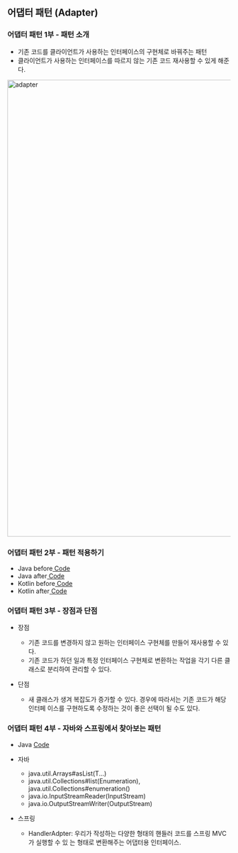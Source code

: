 ## 어댑터 패턴 (Adapter)

### 어댑터 패턴 1부 - 패턴 소개

- 기존 코드를 클라이언트가 사용하는 인터페이스의 구현체로 바꿔주는 패턴
- 클라이언트가 사용하는 인터페이스를 따르지 않는 기존 코드 재사용할 수 있게 해준다.

<img width="1029" alt="adapter" src="https://user-images.githubusercontent.com/64997245/186423058-52a8ebba-232c-4939-b831-79696d30e4dc.png">

### 어댑터 패턴 2부 - 패턴 적용하기

- Java before<a href="../../example/src/main/kotlin/com/example/_02_structural_patterns/_06_adapter/java/_01_before">
  Code</a>
- Java after<a href="../../example/src/main/kotlin/com/example/_02_structural_patterns/_06_adapter/java/_02_after">
  Code</a>
- Kotlin before<a href="../../example/src/main/kotlin/com/example/_02_structural_patterns/_06_adapter/kt/_01_before">
  Code</a>
- Kotlin after<a href="../../example/src/main/kotlin/com/example/_02_structural_patterns/_06_adapter/kt/_02_after">
  Code</a>

### 어댑터 패턴 3부 - 장점과 단점

- 장점
    - 기존 코드를 변경하지 않고 원하는 인터페이스 구현체를 만들어 재사용할 수 있다.
    - 기존 코드가 하던 일과 특정 인터페이스 구현체로 변환하는 작업을 각기 다른 클래스로 분리하여 관리할 수 있다.

- 단점
    - 새 클래스가 생겨 복잡도가 증가할 수 있다. 경우에 따라서는 기존 코드가 해당 인터페 이스를 구현하도록 수정하는 것이 좋은 선택이 될 수도 있다.

### 어댑터 패턴 4부 - 자바와 스프링에서 찾아보는 패턴

- Java <a href="../../example/src/main/kotlin/com/example/_02_structural_patterns/_06_adapter/java/_03_java">Code</a>

- 자바
    - java.util.Arrays#asList(T...)
    - java.util.Collections#list(Enumeration), java.util.Collections#enumeration()
    - java.io.InputStreamReader(InputStream)
    - java.io.OutputStreamWriter(OutputStream)

- 스프링
    - HandlerAdpter: 우리가 작성하는 다양한 형태의 핸들러 코드를 스프링 MVC가 실행할 수 있 는 형태로 변환해주는 어댑터용 인터페이스. 


